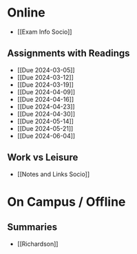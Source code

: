 # Online
- [[Exam Info Socio]]
## Assignments with Readings
- [[Due 2024-03-05]]
- [[Due 2024-03-12]]
- [[Due 2024-03-19]]
- [[Due 2024-04-09]]
- [[Due 2024-04-16]]
- [[Due 2024-04-23]]
- [[Due 2024-04-30]]
- [[Due 2024-05-14]]
- [[Due 2024-05-21]]
- [[Due 2024-06-04]]
## Work vs Leisure
- [[Notes and Links Socio]]
# On Campus / Offline
## Summaries
- [[Richardson]]
